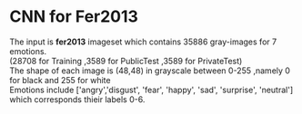 # CNN for Fer2013 
The input is **fer2013** imageset which contains 35886 gray-images for 7 emotions.<br>
(28708 for Training ,3589 for PublicTest ,3589 for PrivateTest)<br>
The shape of each image is (48,48) in grayscale between 0-255 ,namely 0 for black and 255 for white<br>
Emotions include ['angry','disgust', 'fear', 'happy', 'sad', 'surprise', 'neutral'] which corresponds thieir labels 0-6.<br>
